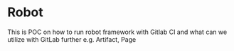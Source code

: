 # Robot

This is POC on how to run robot framework with Gitlab CI and what can we utilize with GitLab further e.g. Artifact, Page
